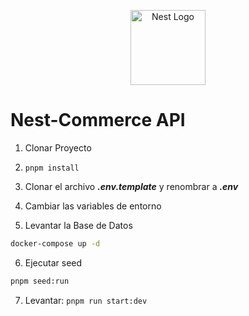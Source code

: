 <p align="center">
  <a href="http://nestjs.com/" target="blank"><img src="https://nestjs.com/img/logo-small.svg" width="120" alt="Nest Logo" /></a>
</p>

# Nest-Commerce API

1. Clonar Proyecto
2. `pnpm install`
3. Clonar el archivo **_.env.template_** y renombrar a **_.env_**
4. Cambiar las variables de entorno

5. Levantar la Base de Datos

```bash
docker-compose up -d
```

6. Ejecutar seed

```bash
pnpm seed:run
```

7. Levantar: `pnpm run start:dev`
